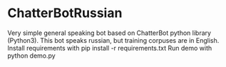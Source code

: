 # ChatterBotRussian
Very simple general speaking bot based on ChatterBot python library (Python3).
This bot speaks russian, but training corpuses are in English.
Install requirements with pip install -r requirements.txt
Run demo with python demo.py
